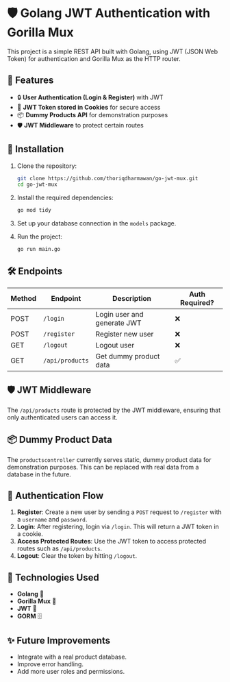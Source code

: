 # 🛡️ Golang JWT Authentication with Gorilla Mux

This project is a simple REST API built with Golang, using JWT (JSON Web Token) for authentication and Gorilla Mux as the HTTP router. 

## 🚀 Features

- 🔒 **User Authentication (Login & Register)** with JWT
- 🍪 **JWT Token stored in Cookies** for secure access
- 📦 **Dummy Products API** for demonstration purposes
- 🛡️ **JWT Middleware** to protect certain routes

## 🔧 Installation

1. Clone the repository:
   ```bash
   git clone https://github.com/thoriqdharmawan/go-jwt-mux.git
   cd go-jwt-mux
   ```

2. Install the required dependencies:
   ```bash
   go mod tidy
   ```

3. Set up your database connection in the `models` package.

4. Run the project:
   ```bash
   go run main.go
   ```

## 🛠️ Endpoints

| Method | Endpoint      | Description                 | Auth Required? |
|--------|---------------|-----------------------------|----------------|
| POST   | `/login`       | Login user and generate JWT | ❌              |
| POST   | `/register`    | Register new user           | ❌              |
| GET    | `/logout`      | Logout user                 | ❌              |
| GET    | `/api/products`| Get dummy product data      | ✅              |

## 🛡️ JWT Middleware

The `/api/products` route is protected by the JWT middleware, ensuring that only authenticated users can access it.

## 📦 Dummy Product Data

The `productscontroller` currently serves static, dummy product data for demonstration purposes. This can be replaced with real data from a database in the future.

## 🔐 Authentication Flow

1. **Register**: Create a new user by sending a `POST` request to `/register` with a `username` and `password`.
2. **Login**: After registering, login via `/login`. This will return a JWT token in a cookie.
3. **Access Protected Routes**: Use the JWT token to access protected routes such as `/api/products`.
4. **Logout**: Clear the token by hitting `/logout`.

## 🔑 Technologies Used

- **Golang** 🐹
- **Gorilla Mux** 🦍
- **JWT** 🔑
- **GORM** 🗄️

## ✨ Future Improvements

- Integrate with a real product database.
- Improve error handling.
- Add more user roles and permissions.